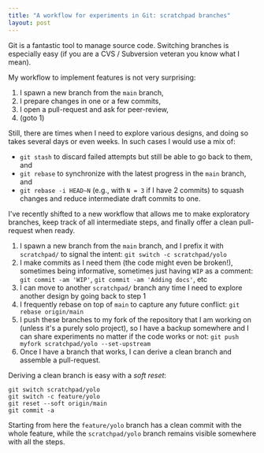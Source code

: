 ```yaml
---
title: "A workflow for experiments in Git: scratchpad branches"
layout: post
---
```


Git is a fantastic tool to manage source code.
Switching branches is especially easy (if you are a CVS / Subversion veteran you know what I mean).

My workflow to implement features is not very surprising:

1. I spawn a new branch from the `main` branch,
2. I prepare changes in one or a few commits,
3. I open a pull-request and ask for peer-review,
4. (goto 1)

Still, there are times when I need to explore various designs, and doing so takes several days or even weeks.
In such cases I would use a mix of:

- `git stash` to discard failed attempts but still be able to go back to them, and
- `git rebase` to synchronize with the latest progress in the `main` branch, and
- `git rebase -i HEAD~N` (e.g., with `N = 3` if I have 2 commits) to squash changes and reduce intermediate draft commits to one.

I've recently shifted to a new workflow that allows me to make exploratory branches, keep track of all intermediate steps, and finally offer a clean pull-request when ready.

1. I spawn a new branch from the `main` branch, and I prefix it with `scratchpad/` to signal the intent: `git switch -c scratchpad/yolo`
2. I make commits as I need them (the code might even be broken!), sometimes being informative, sometimes just having `WIP` as a comment: `git commit -am 'WIP'`, `git commit -am 'Adding docs'`, etc
3. I can move to another `scratchpad/` branch any time I need to explore another design by going back to step 1
4. I frequently rebase on top of `main` to capture any future conflict: `git rebase origin/main`
5. I push these branches to my fork of the repository that I am working on (unless it's a purely solo project), so I have a backup somewhere and I can share experiments no matter if the code works or not: `git push myfork scratchpad/yolo --set-upstream`
6. Once I have a branch that works, I can derive a clean branch and assemble a pull-request.

Deriving a clean branch is easy with a _soft reset_:

```
git switch scratchpad/yolo
git switch -c feature/yolo
git reset --soft origin/main
git commit -a
```

Starting from here the `feature/yolo` branch has a clean commit with the whole feature, while the `scratchpad/yolo` branch remains visible somewhere with all the steps.
